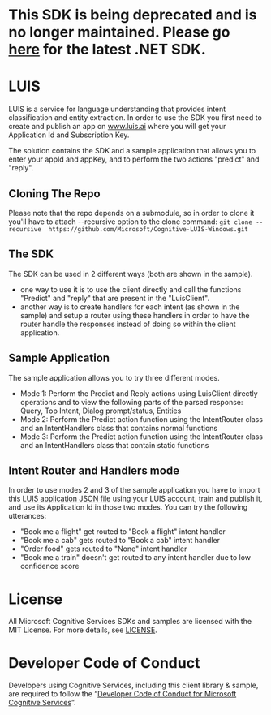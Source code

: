 # This SDK is being deprecated and is no longer maintained. Please go [here](https://github.com/Azure/azure-sdk-for-net/tree/psSdkJson6/src/SDKs/CognitiveServices/dataPlane/Language/LUIS) for the latest .NET SDK.
 
 LUIS
==============
LUIS is a service for language understanding that provides intent classification and entity extraction.
In order to use the SDK you first need to create and publish an app on www.luis.ai where you will get your Application Id and Subscription Key.

The solution contains the SDK and a sample application that allows you to enter your appId and appKey, and to perform the two actions "predict" and "reply".

Cloning The Repo
--------------
Please note that the repo depends on a submodule, so in order to clone it you'll have to attach --recursive option to the clone command:
`git clone --recursive  https://github.com/Microsoft/Cognitive-LUIS-Windows.git`

The SDK
--------------
The SDK can be used in 2 different ways (both are shown in the sample).
- one way to use it is to use the client directly and call the functions "Predict" and "reply" that are present in the "LuisClient".
- another way is to create handlers for each intent (as shown in the sample) and setup a router using these handlers in order to have the router handle the responses instead of doing so within the client application.

Sample Application
--------------
The sample application allows you to try three different modes.
- Mode 1: Perform the Predict and Reply actions using LuisClient directly operations and to view the following parts of the parsed response: Query, Top Intent, Dialog prompt/status, Entities
- Mode 2: Perform the Predict action function using the IntentRouter class and an IntentHandlers class that contains normal functions
- Mode 3: Perform the Predict action function using the IntentRouter class and an IntentHandlers class that contain static functions

Intent Router and Handlers mode
--------------
In order to use modes 2 and 3 of the sample application you have to import this [LUIS application JSON file](</Sample/LUIS Sample Application JSON/SDK Test.json>) using your LUIS account, train and publish it, and use its Application Id in those two modes.
You can try the following utterances:
- "Book me a flight" get routed to "Book a flight" intent handler
- "Book me a cab" gets routed to "Book a cab" intent handler
- "Order food" gets routed to "None" intent handler
- "Book me a train" doesn't get routed to any intent handler due to low confidence score

License
=======

All Microsoft Cognitive Services SDKs and samples are licensed with the MIT License. For more details, see
[LICENSE](</LICENSE.md>).

Developer Code of Conduct
=======

Developers using Cognitive Services, including this client library & sample, are required to follow the “[Developer Code of Conduct for Microsoft Cognitive Services](http://go.microsoft.com/fwlink/?LinkId=698895)”.


